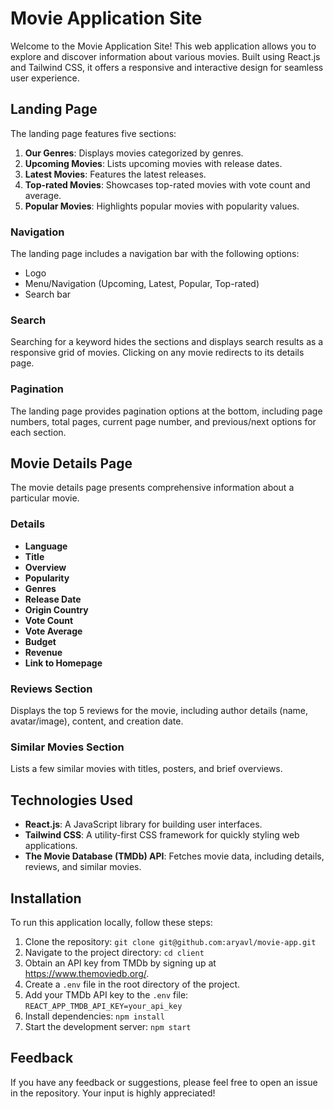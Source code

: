 # Movie Application Site

Welcome to the Movie Application Site! This web application allows you to explore and discover information about various movies. Built using React.js and Tailwind CSS, it offers a responsive and interactive design for seamless user experience.

## Landing Page

The landing page features five sections:

1. **Our Genres**: Displays movies categorized by genres.
2. **Upcoming Movies**: Lists upcoming movies with release dates.
3. **Latest Movies**: Features the latest releases.
4. **Top-rated Movies**: Showcases top-rated movies with vote count and average.
5. **Popular Movies**: Highlights popular movies with popularity values.

### Navigation

The landing page includes a navigation bar with the following options:
- Logo
- Menu/Navigation (Upcoming, Latest, Popular, Top-rated)
- Search bar

### Search

Searching for a keyword hides the sections and displays search results as a responsive grid of movies. Clicking on any movie redirects to its details page.

### Pagination

The landing page provides pagination options at the bottom, including page numbers, total pages, current page number, and previous/next options for each section.

## Movie Details Page

The movie details page presents comprehensive information about a particular movie.

### Details

- **Language**
- **Title**
- **Overview**
- **Popularity**
- **Genres**
- **Release Date**
- **Origin Country**
- **Vote Count**
- **Vote Average**
- **Budget**
- **Revenue**
- **Link to Homepage**

### Reviews Section

Displays the top 5 reviews for the movie, including author details (name, avatar/image), content, and creation date.

### Similar Movies Section

Lists a few similar movies with titles, posters, and brief overviews.

## Technologies Used

- **React.js**: A JavaScript library for building user interfaces.
- **Tailwind CSS**: A utility-first CSS framework for quickly styling web applications.
- **The Movie Database (TMDb) API**: Fetches movie data, including details, reviews, and similar movies.

## Installation

To run this application locally, follow these steps:

1. Clone the repository: `git clone git@github.com:aryavl/movie-app.git`
2. Navigate to the project directory: `cd client`
3. Obtain an API key from TMDb by signing up at https://www.themoviedb.org/.
4. Create a `.env` file in the root directory of the project.
5. Add your TMDb API key to the `.env` file: `REACT_APP_TMDB_API_KEY=your_api_key`
6. Install dependencies: `npm install`
7. Start the development server: `npm start`



## Feedback

If you have any feedback or suggestions, please feel free to open an issue in the repository. Your input is highly appreciated!

